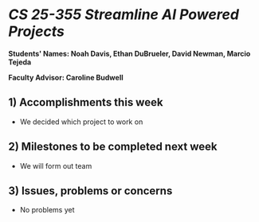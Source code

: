 # *CS 25-355 Streamline AI Powered Projects*

**Students' Names: Noah Davis, Ethan DuBrueler, David Newman, Marcio Tejeda**

**Faculty Advisor: Caroline Budwell**

## 1) Accomplishments this week ##
   - We decided which project to work on

## 2) Milestones to be completed next week ##
   -  We will form out team

## 3) Issues, problems or concerns ##
   - No problems yet
   
